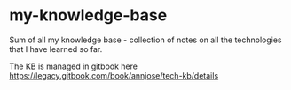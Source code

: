 # my-knowledge-base
Sum of all my knowledge base - collection of notes on all the technologies that I have learned so far.

The KB is managed in gitbook here https://legacy.gitbook.com/book/annjose/tech-kb/details
